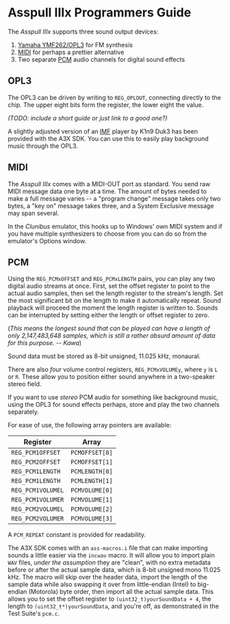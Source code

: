 # Asspull IIIx Programmers Guide

The *Asspull IIIx* supports three sound output devices:

1. [Yamaha YMF262/OPL3](https://en.wikipedia.org/wiki/Yamaha_OPL#OPL3) for FM synthesis
2. [MIDI](https://en.wikipedia.org/wiki/MIDI) for perhaps a prettier alternative
3. Two separate [PCM](https://en.wikipedia.org/wiki/Pulse-code_modulation) audio channels for digital sound effects

## OPL3

The OPL3 can be driven by writing to `REG_OPLOUT`, connecting directly to the chip. The upper eight bits form the register, the lower eight the value.

*(TODO: include a short guide or just link to a good one?)*

A slightly adjusted version of an [IMF](http://www.vgmpf.com/Wiki/index.php?title=IMF) player by K1n9 Duk3 has been provided with the A3X SDK. You can use this to easily play background music through the OPL3.

## MIDI

The *Asspull IIIx* comes with a MIDI-OUT port as standard. You send raw MIDI message data one byte at a time. The amount of bytes needed to make a full message varies -- a "program change" message takes only two bytes, a "key on" message takes three, and a System Exclusive message may span several.

In the *Clunibus* emulator, this hooks up to Windows' own MIDI system and if you have multiple synthesizers to choose from you can do so from the emulator's Options window.

## PCM

Using the `REG_PCMxOFFSET` and `REG_PCMxLENGTH` pairs, you can play any two digital audio streams at once. First, set the offset register to point to the actual audio samples, then set the length register to the stream's length. Set the most significant bit on the length to make it automatically repeat. Sound playback will proceed the moment the length register is written to. Sounds can be interrupted by setting either the length or offset register to zero.

(*This means the longest sound that can be played can have a length of only 2,147,483,648 samples, which is still a rather absurd amount of data for this purpose. -- Kawa*)

Sound data must be stored as 8-bit unsigned, 11.025 kHz, monaural.

There are also *four* volume control registers, `REG_PCMxVOLUMEy`, where `y` is `L` or `R`. These allow you to position either sound anywhere in a two-speaker stereo field.

If you want to use *stereo* PCM audio for something like background music, using the OPL3 for sound effects perhaps, store and play the two channels separately.

For ease of use, the following array pointers are available:

| Register          | Array          |
|-------------------|----------------|
| `REG_PCM1OFFSET`  | `PCMOFFSET[0]` |
| `REG_PCM2OFFSET`  | `PCMOFFSET[1]` |
| `REG_PCM1LENGTH`  | `PCMLENGTH[0]` |
| `REG_PCM1LENGTH`  | `PCMLENGTH[1]` |
| `REG_PCM1VOLUMEL` | `PCMVOLUME[0]` |
| `REG_PCM1VOLUMER` | `PCMVOLUME[1]` |
| `REG_PCM2VOLUMEL` | `PCMVOLUME[2]` |
| `REG_PCM2VOLUMER` | `PCMVOLUME[3]` |

A `PCM_REPEAT` constant is provided for readability.

The A3X SDK comes with an `ass-macros.i` file that can make importing sounds a little easier via the `incwav` macro. It will allow you to import plain `WAV` files, *under the assumption* they are "clean", with no extra metadata before or after the actual sample data, which is 8-bit unsigned mono 11.025 kHz. The macro will skip over the header data, import the length of the sample data while also swapping it over from little-endian (Intel) to big-endian (Motorola) byte order, then import all the actual sample data. This allows you to set the offset register to `(uint32_t)yourSoundData + 4`, the length to `(uint32_t*)yourSoundData`, and you're off, as demonstrated in the Test Suite's `pcm.c`.